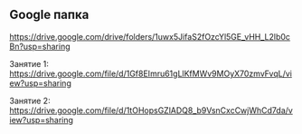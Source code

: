 ## Google папка
https://drive.google.com/drive/folders/1uwx5JifaS2fOzcYl5GE_vHH_L2lb0cBn?usp=sharing

Занятие 1:
https://drive.google.com/file/d/1Gf8EImru61gLlKfMWv9MOyX70zmvFvqL/view?usp=sharing

Занятие 2:
https://drive.google.com/file/d/1tOHopsGZlADQ8_b9VsnCxcCwjWhCd7da/view?usp=sharing
